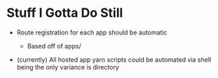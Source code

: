 # Stuff I Gotta Do Still

* Route registration for each app should be automatic
    * Based off of apps/<app-name>

* (currently) All hosted app yarn scripts could be automated via shell being the only variance is directory
